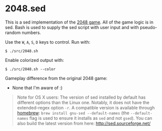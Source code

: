 2048.sed
========

This is a sed implementation of the [2048 game](http://gabrielecirulli.github.io/2048/). All of the game logic is in sed. Bash is used to supply the sed script with user input and with pseudo-random numbers.

Use the `W`, `A`, `S`, `D` keys to control. Run with:

    $ ./src/2048.sh

Enable colorized output with:

    $ ./src/2048.sh --color

Gameplay difference from the original 2048 game:

- None that I'm aware of :)

> Note for OS X users: The version of sed installed by default has different options than the Linux one. Notably, it does not have the extended-regex option `-r`. A compatible version is available through [homebrew](http://brew.sh/): `brew install gnu-sed --default-names` (the `--default-names` flag is used to ensure it installs as `sed` and not `gsed`). You can also build the latest version from here: http://sed.sourceforge.net/
